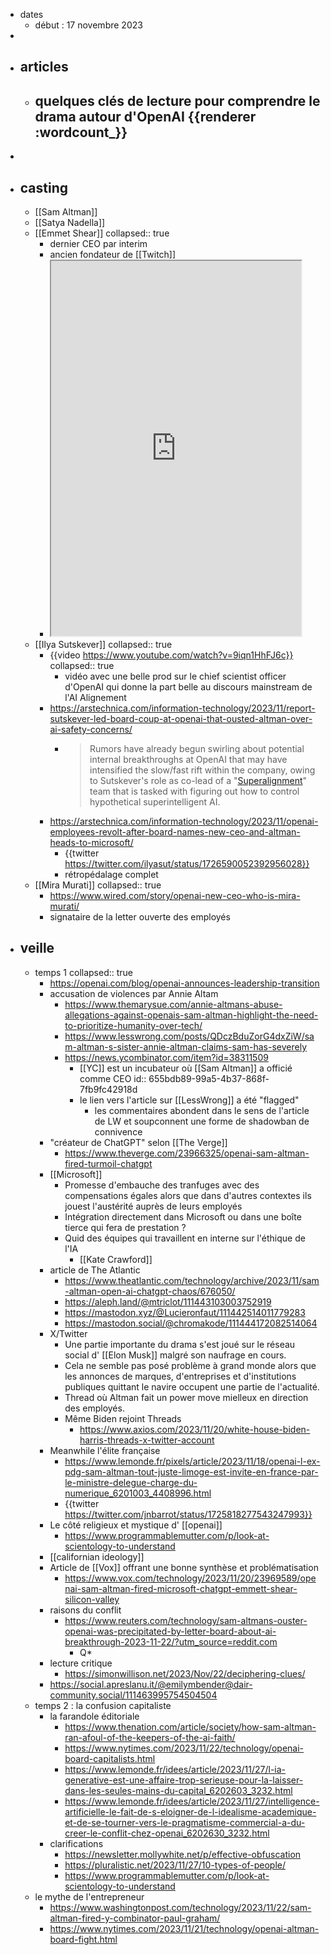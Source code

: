 - dates
	- début : 17 novembre 2023
-
- ## articles
	- quelques clés de lecture pour comprendre le drama autour d'OpenAI {{renderer :wordcount_}}
		-
-
- ## casting
	- [[Sam Altman]]
	- [[Satya Nadella]]
	- [[Emmet Shear]]
	  collapsed:: true
		- dernier CEO par interim
		- ancien fondateur de [[Twitch]]
		- <iframe src="https://arvr.social/@mpesce/111441594414628873/embed" width="400" height="600" allowfullscreen="allowfullscreen" sandbox="allow-scripts allow-same-origin allow-popups allow-popups-to-escape-sandbox allow-forms"></iframe>
	- [[Ilya Sutskever]]
	  collapsed:: true
		- {{video https://www.youtube.com/watch?v=9iqn1HhFJ6c}}
		  collapsed:: true
			- vidéo avec une belle prod sur le chief scientist officer d'OpenAI qui donne la part belle au discours mainstream de l'AI Alignement
		- https://arstechnica.com/information-technology/2023/11/report-sutskever-led-board-coup-at-openai-that-ousted-altman-over-ai-safety-concerns/
			- > Rumors have already begun swirling about potential internal 
			  breakthroughs at OpenAI that may have intensified the slow/fast rift within the company, owing to Sutskever's role as co-lead of a "[Superalignment](https://openai.com/blog/introducing-superalignment)" team that is tasked with figuring out how to control hypothetical superintelligent AI.
		- https://arstechnica.com/information-technology/2023/11/openai-employees-revolt-after-board-names-new-ceo-and-altman-heads-to-microsoft/
			- {{twitter https://twitter.com/ilyasut/status/1726590052392956028}}
			- rétropédalage complet
	- [[Mira Murati]]
	  collapsed:: true
		- https://www.wired.com/story/openai-new-ceo-who-is-mira-murati/
		- signataire de la letter ouverte des employés
- ## veille
	- temps 1
	  collapsed:: true
		- https://openai.com/blog/openai-announces-leadership-transition
		- accusation de violences par Annie Altam
			- https://www.themarysue.com/annie-altmans-abuse-allegations-against-openais-sam-altman-highlight-the-need-to-prioritize-humanity-over-tech/
			- https://www.lesswrong.com/posts/QDczBduZorG4dxZiW/sam-altman-s-sister-annie-altman-claims-sam-has-severely
			- https://news.ycombinator.com/item?id=38311509
				- [[YC]] est un incubateur où [[Sam Altman]] a officié comme CEO
				  id:: 655bdb89-99a5-4b37-868f-7fb9fc42918d
				- le lien vers l'article sur [[LessWrong]] a été "flagged"
					- les commentaires abondent dans le sens de l'article de LW et soupconnent une forme de shadowban de connivence
		- "créateur de ChatGPT" selon [[The Verge]]
			- https://www.theverge.com/23966325/openai-sam-altman-fired-turmoil-chatgpt
		- [[Microsoft]]
			- Promesse d'embauche des tranfuges avec des compensations égales alors que dans d'autres contextes ils jouest l'austérité auprès de leurs employés
			- Intégration directement dans Microsoft ou dans une boîte tierce qui fera de prestation ?
			- Quid des équipes qui travaillent en interne sur l'éthique de l'IA
				- [[Kate Crawford]]
		- article de The Atlantic
			- https://www.theatlantic.com/technology/archive/2023/11/sam-altman-open-ai-chatgpt-chaos/676050/
			- https://aleph.land/@mtriclot/111443103003752919
			- https://mastodon.xyz/@Lucieronfaut/111442514011779283
			- https://mastodon.social/@chromakode/111444172082514064
		- X/Twitter
			- Une partie importante du drama s'est joué sur le réseau social d' [[Elon Musk]] malgré son naufrage en cours.
			- Cela ne semble pas posé problème à grand monde alors que les annonces de marques, d'entreprises et d'institutions publiques quittant le navire occupent une partie de l'actualité.
			- Thread où Altman fait un power move mielleux en direction des employés.
			- Même Biden rejoint Threads
				- https://www.axios.com/2023/11/20/white-house-biden-harris-threads-x-twitter-account
		- Meanwhile l'élite française
			- https://www.lemonde.fr/pixels/article/2023/11/18/openai-l-ex-pdg-sam-altman-tout-juste-limoge-est-invite-en-france-par-le-ministre-delegue-charge-du-numerique_6201003_4408996.html
			- {{twitter https://twitter.com/jnbarrot/status/1725818277543247993}}
		- Le côté religieux et mystique d' [[openai]]
			- https://www.programmablemutter.com/p/look-at-scientology-to-understand
		- [[californian ideology]]
		- Article de [[Vox]] offrant une bonne synthèse et problématisation
			- https://www.vox.com/technology/2023/11/20/23969589/openai-sam-altman-fired-microsoft-chatgpt-emmett-shear-silicon-valley
		- raisons du conflit
			- https://www.reuters.com/technology/sam-altmans-ouster-openai-was-precipitated-by-letter-board-about-ai-breakthrough-2023-11-22/?utm_source=reddit.com
				- Q*
		- lecture critique
			- https://simonwillison.net/2023/Nov/22/deciphering-clues/
		- https://social.apreslanu.it/@emilymbender@dair-community.social/111463995754504504
	- temps 2 : la confusion capitaliste
		- la farandole éditoriale
			- https://www.thenation.com/article/society/how-sam-altman-ran-afoul-of-the-keepers-of-the-ai-faith/
			- https://www.nytimes.com/2023/11/22/technology/openai-board-capitalists.html
			- https://www.lemonde.fr/idees/article/2023/11/27/l-ia-generative-est-une-affaire-trop-serieuse-pour-la-laisser-dans-les-seules-mains-du-capital_6202603_3232.html
			- https://www.lemonde.fr/idees/article/2023/11/27/intelligence-artificielle-le-fait-de-s-eloigner-de-l-idealisme-academique-et-de-se-tourner-vers-le-pragmatisme-commercial-a-du-creer-le-conflit-chez-openai_6202630_3232.html
		- clarifications
			- https://newsletter.mollywhite.net/p/effective-obfuscation
			- https://pluralistic.net/2023/11/27/10-types-of-people/
			- https://www.programmablemutter.com/p/look-at-scientology-to-understand
	- le mythe de l'entrepreneur
		- https://www.washingtonpost.com/technology/2023/11/22/sam-altman-fired-y-combinator-paul-graham/
		- https://www.nytimes.com/2023/11/21/technology/openai-altman-board-fight.html